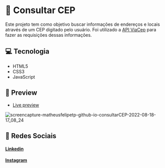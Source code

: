 # 📍 Consultar CEP
Este projeto tem como objetivo buscar informações de endereços e locais através de um CEP digitado pelo usuário. Foi utilizado a [API ViaCep](https://viacep.com.br/) para fazer as requisições dessas informações.

## 💻 Tecnologia
- HTML5
- CSS3
- JavaScript

## 🎨 Preview

- <a href="https://matheusfelipetp.github.io/consultarCEP/">Live preview</a>

![screencapture-matheusfelipetp-github-io-consultarCEP-2022-08-18-17_08_24](https://user-images.githubusercontent.com/102761014/185485253-7fa99063-d455-49de-b403-e8e333f988f8.png)


## 📱 Redes Sociais
#### [Linkedin](https://www.linkedin.com/in/matheusfelipetp/)

#### [Instagram](https://www.instagram.com/matheusfelipetp/)
